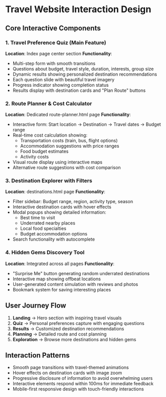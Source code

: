 # Travel Website Interaction Design

## Core Interactive Components

### 1. Travel Preference Quiz (Main Feature)
**Location**: Index page center section
**Functionality**: 
- Multi-step form with smooth transitions
- Questions about budget, travel style, duration, interests, group size
- Dynamic results showing personalized destination recommendations
- Each question slide with beautiful travel imagery
- Progress indicator showing completion status
- Results display with destination cards and "Plan Route" buttons

### 2. Route Planner & Cost Calculator
**Location**: Dedicated route-planner.html page
**Functionality**:
- Interactive form: Start location → Destination → Travel dates → Budget range
- Real-time cost calculation showing:
  - Transportation costs (train, bus, flight options)
  - Accommodation suggestions with price ranges
  - Food budget estimates
  - Activity costs
- Visual route display using interactive maps
- Alternative route suggestions with cost comparison

### 3. Destination Explorer with Filters
**Location**: destinations.html page
**Functionality**:
- Filter sidebar: Budget range, region, activity type, season
- Interactive destination cards with hover effects
- Modal popups showing detailed information:
  - Best time to visit
  - Underrated nearby places
  - Local food specialties
  - Budget accommodation options
- Search functionality with autocomplete

### 4. Hidden Gems Discovery Tool
**Location**: Integrated across all pages
**Functionality**:
- "Surprise Me" button generating random underrated destinations
- Interactive map showing offbeat locations
- User-generated content simulation with reviews and photos
- Bookmark system for saving interesting places

## User Journey Flow
1. **Landing** → Hero section with inspiring travel visuals
2. **Quiz** → Personal preferences capture with engaging questions
3. **Results** → Customized destination recommendations
4. **Planning** → Detailed route and cost planning
5. **Exploration** → Browse more destinations and hidden gems

## Interaction Patterns
- Smooth page transitions with travel-themed animations
- Hover effects on destination cards with image zoom
- Progressive disclosure of information to avoid overwhelming users
- Interactive elements respond within 100ms for immediate feedback
- Mobile-first responsive design with touch-friendly interactions